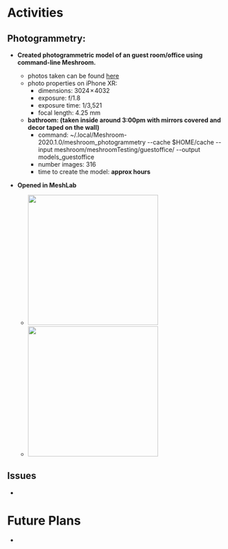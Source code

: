 # Activities

## Photogrammetry:

- **Created photogrammetric model of an guest room/office using command-line Meshroom.**
  - photos taken can be found [here](https://github.com/evelynhasama/meshroomTesting)
  - photo properties on iPhone XR:
    -  dimensions: 3024 × 4032 
    -  exposure: f/1.8
    -  exposure time: 1/3,521
    -  focal length: 4.25 mm
  - **bathroom: (taken inside around 3:00pm with mirrors covered and decor taped on the wall)**
    -  command: ~/.local/Meshroom-2020.1.0/meshroom_photogrammetry --cache $HOME/cache --input meshroom/meshroomTesting/guestoffice/ --output models_guestoffice
    -  number images: 316
    -  time to create the model: **approx  hours**
  
- **Opened in MeshLab** 
    - <img src="https://github.com/evelynhasama/CSResearch/blob/master/Spring2021-Reports/2021-04-27/guestoffice.png" width=300>
    - <img src="https://github.com/evelynhasama/CSResearch/blob/master/Spring2021-Reports/2021-04-27/guestoffice.png" width=300>

## Issues
  - 

# Future Plans

- 
